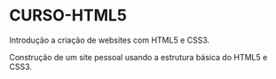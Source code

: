 # CURSO-HTML5
 Introdução a criação de websites com HTML5 e CSS3.
 
 Construção de um site pessoal usando a estrutura básica do HTML5 e CSS3.
 
